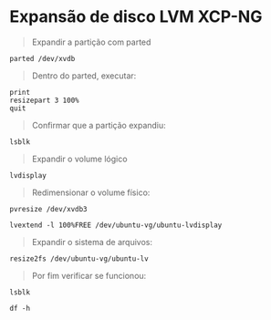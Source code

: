 # Expansão de disco LVM XCP-NG

> Expandir a partição com parted
```
parted /dev/xvdb
```

> Dentro do parted, executar:
```
print
resizepart 3 100%
quit
```

> Confirmar que a partição expandiu:
```
lsblk
```

> Expandir o volume lógico
```
lvdisplay
```

> Redimensionar o volume físico:
```
pvresize /dev/xvdb3
```

```
lvextend -l 100%FREE /dev/ubuntu-vg/ubuntu-lvdisplay
```
> Expandir o sistema de arquivos:
```
resize2fs /dev/ubuntu-vg/ubuntu-lv
```
> Por fim verificar se funcionou:
```
lsblk

df -h
```
